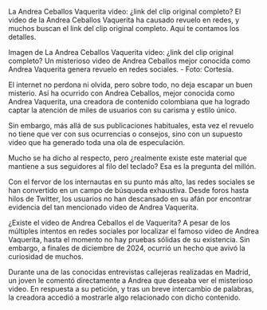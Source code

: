 La Andrea Ceballos Vaquerita video: ¿link del clip original completo?
El video de la Andrea Ceballos Vaquerita ha causado revuelo en redes, y muchos buscan el link del clip original completo. Aquí te contamos los detalles.

Imagen de La Andrea Ceballos Vaquerita video: ¿link del clip original completo?
Un misterioso video de Andrea Ceballos mejor conocida como Andrea Vaquerita genera revuelo en redes sociales. - Foto: Cortesía.

El internet no perdona ni olvida, pero sobre todo, no deja escapar un buen misterio. Así ha ocurrido con Andrea Ceballos, mejor conocida como Andrea Vaquerita, una creadora de contenido colombiana que ha logrado captar la atención de miles de usuarios con su carisma y estilo único.

Sin embargo, más allá de sus publicaciones habituales, esta vez el revuelo no tiene que ver con sus ocurrencias o consejos, sino con un supuesto video que ha generado toda una ola de especulación.

Mucho se ha dicho al respecto, pero ¿realmente existe este material que mantiene a sus seguidores al filo del teclado? Esa es la pregunta del millón.


Con el fervor de los internautas en su punto más alto, las redes sociales se han convertido en un campo de búsqueda exhaustiva. Desde foros hasta hilos de Twitter, los usuarios no han descansado en su afán por encontrar evidencia del tan mencionado video de Andrea Vaquerita.

¿Existe el video de Andrea Ceballos el de Vaquerita?
A pesar de los múltiples intentos en redes sociales por localizar el famoso video de Andrea Vaquerita, hasta el momento no hay pruebas sólidas de su existencia. Sin embargo, a finales de diciembre de 2024, ocurrió un hecho que avivó la curiosidad de muchos.

Durante una de las conocidas entrevistas callejeras realizadas en Madrid, un joven le comentó directamente a Andrea que deseaba ver el misterioso video. En respuesta a su petición, y tras un breve intercambio de palabras, la creadora accedió a mostrarle algo relacionado con dicho contenido.
